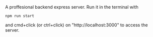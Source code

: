 A proffesional backend express server. Run it in the terminal with

```
npm run start
```

and cmd+click (or ctrl+click) on "http://localhost:3000" to access the server.